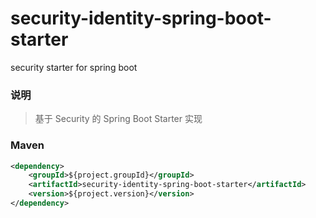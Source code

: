 # security-identity-spring-boot-starter
security starter for spring boot

### 说明


 > 基于 Security 的 Spring Boot Starter 实现
 

### Maven

``` xml
<dependency>
	<groupId>${project.groupId}</groupId>
	<artifactId>security-identity-spring-boot-starter</artifactId>
	<version>${project.version}</version>
</dependency>
```
 